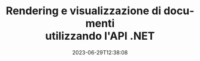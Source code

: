 ---
############################# Static ##########################
layout: "landing"
date: 2023-06-29T12:38:08
draft: false

lang: it
product: "Viewer"
product_tag: "viewer"
platform: ".NET"
platform_tag: "net"

############################# Drop-down ############################
supported_platforms:
  items:
    # supported_platforms loop
    - title: ".NET"
      tag: "net"
    # supported_platforms loop
    - title: "Java"
      tag: "java"
    # supported_platforms loop
    - title: "Node.js"
      tag: "nodejs-java" 

############################# Head ############################
head_title: "API per visualizzatore di documenti .NET, rendering di PDF Word Excel Immagine HTML Diagramma"
head_description: "Visualizzatore di file C# ASP.NET e API di rendering. Aggiungi funzionalità di visualizzatore PDF, visualizzatore Word, visualizzatore Excel, visualizzatore immagini, visualizzatore HTML, visualizzatore e-mail nelle app .NET."

############################# Header ##########################
title: "Rendering e visualizzazione di documenti<br>utilizzando l'API .NET"
description: "Potente API visualizzatore per eseguire il rendering di oltre 180 formati di documenti in PDF, HTML e immagini con opzioni di configurazione versatili."
words:
  for: "for"

actions:
  main: "Download gratuito di NuGet"
  main_link: "https://www.nuget.org/packages/GroupDocs.Viewer"
  alt: "Licenza"
  alt_link: "https://purchase.groupdocs.com/pricing/viewer/net"
  title: "Pronto per iniziare?"
  description: "Prova gratuitamente le funzionalità di GroupDocs.Viewer o richiedi una licenza"

release:
  title: "Versione {0} rilasciata"
  notes: "Scopri le novità"
  downloads: "Download"
  link: "https://releases.groupdocs.com/viewer/net/release-notes/latest/"

code:
  title: "Rendering di file PDF in C#"
  more: "Altri esempi"
  more_link: "https://github.com/groupdocs-viewer/GroupDocs.Viewer-for-.NET"
  install: "dotnet add package GroupDocs.Viewer"
  content: |
    ```csharp {style=abap}   
    // Carica il file PDF di origine
    using (var viewer = new Viewer("resume.pdf"))
    {
        // Imposta le opzioni HTML di output, un file per pagina
        var viewOptions = 
        HtmlViewOptions.ForEmbeddedResources("page{0}.html");
        
        // Renderizza PDF in HTML con risorse incorporate        
        viewer.View(viewOptions);
    }
    ```

############################# Overview ############################
overview:
  enable: true
  title: "GroupDocs.Viewer in breve"
  description: "API per eseguire il rendering, visualizzare, convertire documenti, diapositive, diagrammi e molti altri tipi di documenti nelle applicazioni .NET"
  features:
    # feature loop
    - title: "Visualizza i documenti in modo efficiente e affidabile"
      content: "Con l'API GroupDocs.Viewer puoi eseguire il rendering efficiente di documenti di qualsiasi formato supportato in HTML, JPEG, PNG e PDF con opzioni flessibili e potenti mantenendo l'integrità del contenuto e della struttura del documento. GroupDocs.Viewer supporta .NET Framework 4.6.2 e .NET 6.0, funziona su piattaforme Windows e Linux."

    # feature loop
    - title: "Sono supportati i formati di file e documenti più diffusi"
      content: "Supportiamo il rendering dei 180 formati di file e documenti più diffusi tra cui Word, Excel, PDF, PowerPoint, la famiglia di formati OpenDocument, archivi, immagini raster e vettoriali, e-book, linguaggi di programmazione e markup e molti altri tipi di file, inclusi quelli crittografati file protetti da password."

    # feature loop
    - title: "Uscita personalizzabile"
      content: "GroupDocs.Viewer consente non solo di eseguire il rendering del documento, ma anche di controllare come esattamente, quali parti del documento dovrebbero essere renderizzate o ora, come dovrebbero essere renderizzate e di applicare diverse trasformazioni all'output renderizzato."

    # feature loop
    - title: "Interfaccia utente per ASP.NET Core"
      content: "Forniamo un pacchetto di interfaccia utente open source per ASP.NET Core che può essere aggiunto al tuo progetto in un paio di minuti. Il pacchetto Viewer.UI contiene un'interfaccia utente Web basata su Angular e fornisce una serie di API utili e provider di archiviazione dati."

############################# Platforms ############################
platforms:
  enable: true
  title: "Indipendenza dalla piattaforma"
  description: "GroupDocs.Viewer per .NET supporta i seguenti sistemi operativi, framework e gestori di pacchetti"
  items:
    # platform loop
    - title: "Amazon"
      image: "amazon"
    # platform loop
    - title: "Docker"
      image: "docker"
    # platform loop
    - title: "Azure"
      image: "azure"
    # platform loop
    - title: "VS Code"
      image: "vs_code"
    # platform loop
    - title: "ReSharper"
      image: "resharper"
    # platform loop
    - title: "macOS"
      image: "finder"
    # platform loop
    - title: "Linux"
      image: "linux"
    # platform loop
    - title: "NuGet"
      image: "nuget"

############################# File formats ############################
formats:
  enable: true
  title: "Formati di file supportati"
  description: |
    GroupDocs.Viewer per .NET supporta operazioni con i seguenti [formati di file](https://docs.groupdocs.com/viewer/net/supported-document-formats/).
  groups:
    # group loop
    - color: "green"
      content: |
        ### Microsoft Office, OpenDocument e formati di testo
        * **Word:** DOC, DOCX, DOCM, DOT, DOTX, DOTM, RTF, TXT
        * **Excel:** XLS, XLSX, XLSM, XLSB, XLTM, XLT, XLTM, XLTX
        * **PowerPoint:** PPT, PPTX, PPS, PPSX, PPSM, POT, POTM, POTX, PPTM        
        * **Project:** MPP, MPT, MPX
        * **Outlook:** MSG, EML, EMLX, PST, OST
        * **OneNote:** ONE
        * **OpenDocument:** ODT, OTT, ODS, ODP, OTP, OTS, ODG
        * **Fixed Page Layout:** PDF, TEX, XPS, OXPS
        * **e-Books:** EPUB, MOBI, DjVu
        * **Delimiter-Separated Values:** CSV, TSV
    # group loop
    - color: "blue"
      content: |
        ### Immagini, grafica e diagrammi
        * **Immagini raster:** BMP, GIF, JPG, PNG, TIFF, WebP, DNG, DIB, Jpeg2000 family
        * **Windows Icon:** ICO
        * **Scalable Vector Graphics:** SVG, CDR, CMX, IGS, SVGZ        
        * **Adobe Photoshop:** PSD, PSB        
        * **Stereo Lithography (3D Printing):** STL        
        * **Medical Imaging:** DICOM
        * **Plotter Documents:** PLT, HPG
        * **Autodesk Design Web Formats:** DWF, DWG
        * **AutoCAD Drawing:** DWT, IFC, STL, CF2        
      # group loop
    - color: "red"
      content: |
        ### Altro        
        * **ragnatela:** HTML, MHT, MHTML, XML
        * **Metafile:** WMF, EMF, CGM, EMZ, WMZ
        * **Visio:** VSD, VDX, VSS, VSSX, VSX, VST, VSTX, VTX, VSDX, VDW, VSTM, VSSM, VSDM
        * **Project:** MPP, MPT, MPX
        * **PostScript:** PS, EPS
        * **Archivi:** ZIP, TAR, BZ2, GZ, RAR, RAR5
        * **Altro:** VCF, VCARD, NUMBERS, NSF, OBJ
        * **C/C++/C# Files:** C, CC, C# , CPP, CXX, CS, H, HH, M, MM
        * **Java/JavaScript Files:** JAVA, JS, JSON, PROPERTIES

############################# Features ############################
features:
  enable: true
  title: "Funzionalità di GroupDocs.Viewer"
  description: "Esegue il rendering, la visualizzazione e la conversione di documenti PDF e Office senza problemi"

  items:
    # feature loop
    - icon: "viewhtml"
      title: "Visualizza i documenti in HTML"
      content: "Converti documenti di qualsiasi tipo in un documento HTML con CSS e SVG, che può essere visualizzato in qualsiasi browser web moderno."

    # feature loop
    - icon: "rasterize"
      title: "Rasterizzare i documenti"
      content: "Rasterizza qualsiasi formato di documento supportabile nell'immagine raster, con formato immagine e qualità di compressione regolabili."

    # feature loop
    - icon: "sourcecode"
      title: "Restituisci ed evidenzia i codici di programmazione"
      content: "Supporto di tutti i linguaggi di programmazione, scripting e markup più diffusi, con capacità di analizzare ed evidenziare la loro sintassi."

    # feature loop
    - icon: "convertpdf"
      title: "Converti in PDF"
      content: "I documenti di qualsiasi formato supportato possono essere facilmente convertiti e salvati nel PDF con opzioni regolabili."

    # feature loop
    - icon: "transform"
      title: "Applicare trasformazioni"
      content: "Il documento di output può essere trasformato durante il rendering: le pagine possono essere ruotate e/o riorganizzate e la filigrana di testo può essere posizionata sopra di esse."

    # feature loop
    - icon: "adjustment"
      title: "Regolazione dell'output HTML"
      content: "I documenti HTML di output, generati da GroupDocs.Viewer, possono essere ottimizzati in modo molto preciso: è consentito salvare nello stream o nel file, con risorse esterne o incorporate, callback e così via."

    # feature loop
    - icon: "complex"
      title: "Supporto di strutture documentali complesse"
      content: "GroupDocs.Viewer supporta non solo i singoli documenti, ma anche i file che contengono internamente un elenco o una struttura gerarchica di documenti, come messaggi di posta elettronica con allegati, archivi ZIP con file interni all'interno di cartelle, immagini TIFF multipagina e così via."

    # feature loop
    - icon: "optimization"
      title: "Opzioni di ottimizzazione"
      content: "GroupDocs.Viewer contiene un sottosistema di cache regolabile, che può ridurre i tempi di caricamento utilizzando le versioni dei documenti memorizzate nella cache. Inoltre una serie di diverse opzioni per diversi formati consente di escludere alcune parti o aspetti non necessari dei documenti dal rendering (caratteri, fogli di lavoro nascosti, allegati e-mail) per ottimizzare le prestazioni complessive"

    # feature loop
    - icon: "passwordprotected"
      title: "Supporto di documenti protetti da password"
      content: "GroupDocs.Viewer consente di aprire documenti crittografati di diversi tipi: PDF, elaborazione testi, fogli di calcolo, presentazioni e altri, specificando una password nelle opzioni di caricamento."

############################# Code samples ############################
code_samples:
  enable: true
  title: "Esempi di codici"
  description: "Alcuni casi d'uso tipici di GroupDocs.Viewer per operazioni .NET"
  items:
    # code sample loop
    - title: "Rendere DOCX in HTML"
      content: |
        Le proprietà della classe [HtmlViewOptions](https://reference.groupdocs.com/viewer/net/groupdocs.viewer.options/htmlviewoptions/) ti consentono di controllare il processo di conversione, maggiori informazioni [qui](https://docs.groupdocs.com/viewer/net/rendering-to-html/). Ad esempio, puoi incorporare tutte le risorse esterne nel file HTML di output, minimizzare il file di output e ottimizzarlo per la stampa.
        {{< landing/code title="C#">}}
        ```csharp {style=abap}
        using GroupDocs.Viewer;
        using GroupDocs.Viewer.Options;
        
        // Visualizzatore di istanze
        using (Viewer viewer = new Viewer("resume.docx"))
        {
            // Imposta le opzioni HTML di output
            HtmlViewOptions options = HtmlViewOptions.ForEmbeddedResources();
            
            // Renderizza DOCX in HTML con risorse incorporate
            viewer.View(options);
        }
        ```
        {{< /landing/code >}}
    # code sample loop
    - title: "Esporta PPTX in PDF"
      content: |
        Crea un'istanza della classe [PdfViewOptions](https://reference.groupdocs.com/viewer/net/groupdocs.viewer.options/pdfviewoptions/) e passala al file [Viewer.View](https://reference.groupdocs.com/viewer/net/groupdocs.viewer/viewer/view/#view) per convertire un file PowerPoint PPTX in PDF. Le proprietà della classe PdfViewOptions consentono di controllare il processo di conversione. Ad esempio, puoi proteggere il file PDF di output, riordinarne le pagine e specificare la qualità delle immagini del documento. Fare riferimento alla [seguente sezione della documentazione](https://docs.groupdocs.com/viewer/net/rendering-to-pdf/) per i dettagli.
        {{< landing/code title="C#">}}
        ```csharp {style=abap}   
        using GroupDocs.Viewer;
        using GroupDocs.Viewer.Options;
        
        using (var viewer = new Viewer("presentation.pptx"))
        {
            // Imposta le opzioni PDF di output       
            var viewOptions = new PdfViewOptions("presentation.pdf");
            
            // Esporta PPTX in PDF       
            viewer.View(viewOptions);
        }
        ```
        {{< /landing/code >}}
############################# Reviews ############################
# reviews:
# enable: true
# title: "Recensioni dei prodotti GroupDocs"
# description: "Non limitarti a crederci sulla parola. Scopri cosa dicono gli altri sviluppatori sulle nostre API"

# items:
#   # review loop
#   - title: "GroupDocs.Viewer"
#     content: "Servizio eccellente e prodotti eccellenti. Si sono rivelati estremamente utili e reattivi durante il processo di implementazione di GroupDocs.Viewer per .NET, non posso che consigliarli vivamente."
#     author: "Martin Lasarga"
#     company: "Product Manager at Axentria ECM by G.S.I."

#   # review loop
#   - title: "GroupDocs.Viewer"
#     content: "Dopo aver implementato e utilizzato GroupDocs.Viewer for .NET nel progetto sembra funzionare molto bene. Ho testato con molti documenti e finora tutto bene. Tutto ciò che ho inserito viene visualizzato bene e ha lo stesso aspetto di un visualizzatore PDF o MS Word."
#     author: "Mats Oustad"
#     company: "Senior Consultant/Partner at Novanet AS"
---